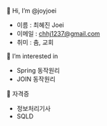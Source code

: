 👋 Hi, I’m @joyjoei
- 이름 : 최혜진 Joei
- 이메일 : chhj1237@gmail.com
- 취미 : 춤, 교회


👀 I’m interested in 
- Spring 동작원리
- JOIN 동작원리

💞️ 자격증
- 정보처리기사
- SQLD

